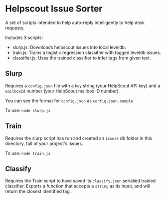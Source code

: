 # Helpscout Issue Sorter

A set of scripts intended to help auto-reply intelligently to help desk requests.

Includes 3 scripts:

- slurp.js: Downloads helpscout issues into local leveldb.
- train.js: Trains a logistic regression classifier with tagged leveldb issues.
- classifier.js: Uses the trained classifier to infer tags from given text.

## Slurp

Requires a `config.json` file with a `key` string (your HelpScout API key) and a `mailboxId` number (your HelpScout mailbox ID number).

You can see the format for `config.json` as `config.json.sample`

To use: `node slurp.js`

## Train

Requires the slurp script has run and created an `issues` db folder in this directory, full of your project's issues.

To use: `node train.js`

## Classify

Requires the Train script to have saved its `classify.json` serialied trained classifier. Exports a function that accepts a `string` as its input, and will return the closest identified tag.

